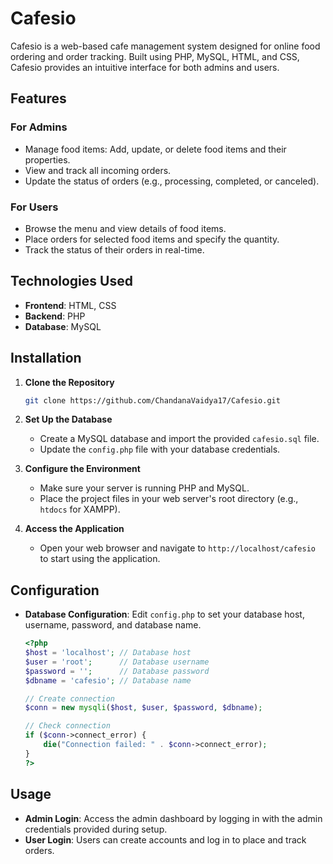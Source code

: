 # Cafesio
Cafesio is a web-based cafe management system designed for online food ordering and order tracking. Built using PHP, MySQL, HTML, and CSS, Cafesio provides an intuitive interface for both admins and users.
## Features

### For Admins
- Manage food items: Add, update, or delete food items and their properties.
- View and track all incoming orders.
- Update the status of orders (e.g., processing, completed, or canceled).

### For Users
- Browse the menu and view details of food items.
- Place orders for selected food items and specify the quantity.
- Track the status of their orders in real-time.

## Technologies Used

- **Frontend**: HTML, CSS
- **Backend**: PHP
- **Database**: MySQL

## Installation
1. **Clone the Repository**
   ```bash
   git clone https://github.com/ChandanaVaidya17/Cafesio.git
   ```
2. **Set Up the Database**
   - Create a MySQL database and import the provided `cafesio.sql` file.
   - Update the `config.php` file with your database credentials.

3. **Configure the Environment**
   - Make sure your server is running PHP and MySQL.
   - Place the project files in your web server's root directory (e.g., `htdocs` for XAMPP).

4. **Access the Application**
   - Open your web browser and navigate to `http://localhost/cafesio` to start using the application.

## Configuration

- **Database Configuration**: Edit `config.php` to set your database host, username, password, and database name.
  
  ```php
  <?php
  $host = 'localhost'; // Database host
  $user = 'root';      // Database username
  $password = '';      // Database password
  $dbname = 'cafesio'; // Database name
  
  // Create connection
  $conn = new mysqli($host, $user, $password, $dbname);
  
  // Check connection
  if ($conn->connect_error) {
      die("Connection failed: " . $conn->connect_error);
  }
  ?>
  ```

## Usage

- **Admin Login**: Access the admin dashboard by logging in with the admin credentials provided during setup.
- **User Login**: Users can create accounts and log in to place and track orders.

